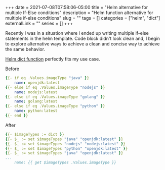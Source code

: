 +++ 
date = 2021-07-08T07:58:06-05:00
title = "Helm alternative for multiple If-Else conditions"
description = "Helm function alternative for multiple if-else conditions"
slug = "" 
tags = []
categories = ["helm", "dict"]
externalLink = ""
series = []
+++

Recently I was in a situation where I ended up writing multiple if-else statements in the helm template. Code block didn't look clean and, I begin to explore alternative ways to achieve a clean and concise way to achieve the same behavior.

[Helm dict function](https://github.com/Masterminds/sprig/blob/master/docs/dicts.md#dictionaries-and-dict-functions) perfectly fits my use case.

Before

```yaml
{{- if eq .Values.imageType "java" }}
    name: openjdk:latest
{{- else if eq .Values.imageType "nodejs" }}
    name: nodejs:latest
{{- else if eq .Values.imageType "golang" }}
    name: golang:latest
{{- else if eq .Values.imageType "python" }}
    name: python:latest
{{- end }}
```

After

```yaml
{{- $imageTypes := dict }}
{{- $_ := set $imageTypes "java" "openjdk:latest" }}
{{- $_ := set $imageTypes "nodejs" "nodejs:latest" }}
{{- $_ := set $imageTypes "python" "openjdk:latest" }}
{{- $_ := set $imageTypes "java" "openjdk:latest" }}
...
    name: {{ get $imageTypes .Values.imageType }}
```
